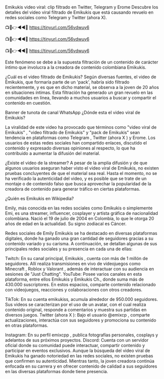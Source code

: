 Emikukis video viral: clip filtrado en Twitter, Telegram y Erome
Descubre los detalles del video viral filtrado de Emikukis que está causando revuelo en redes sociales como Telegram y Twitter (ahora X).


📺📱👉◄◄🔴 https://tinyurl.com/56vdwuy6

📺📱👉◄◄🔴 https://tinyurl.com/56vdwuy6

📺📱👉◄◄🔴 https://tinyurl.com/56vdwuy6



Este fenómeno se debe a la supuesta filtración de un contenido de carácter íntimo que involucra a la creadora de contenido colombiana Emikukis.


¿Cuál es el video filtrado de Emikukis?
Según diversas fuentes, el video de Emikukis, que formaría parte de un 'pack', habría sido filtrado recientemente, y es que en dicho material, se observa a la joven de 20 años en situaciones íntimas. Esta filtración ha generado un gran revuelo en las comunidades en línea, llevando a muchos usuarios a buscar y compartir el contenido en cuestión.


Banner de tunota de canal WhatsApp
¿Dónde esta el video viral de Emikukis?

La viralidad de este video ha provocado que términos como "video viral de Emikukis" , "video filtrado de Emikukis" y "pack de Emikukis" sean tendencia en plataformas como Telegram , Twitter (ahora X ) y Erome. Los usuarios de estas redes sociales han compartido enlaces, discutido el contenido y expresado diversas opiniones al respecto, lo que ha contribuido a aumentar la difusión del material.

¿Existe el video de la streamer?
A pesar de la amplia difusión y de que algunos usuarios aseguran haber visto el video viral de Emikukis, no existen pruebas concluyentes de que el material sea real. Hasta el momento, no se ha verificado la autenticidad del video, y es posible que se trate de un montaje o de contenido falso que busca aprovechar la popularidad de la creadora de contenido para generar tráfico en ciertas plataformas.


¿Quién es Emikukis en Wikipedia?

Emily, más conocida en las redes sociales como Emikukis o simplemente Emi, es una streamer, influencer, cosplayer y artista gráfica de nacionalidad colombiana. Nació el 19 de julio de 2004 en Colombia, lo que le otorga 20 años de edad en la actualidad. Su signo zodiacal es Cáncer.

Redes sociales de Emily
Emikukis se ha destacado en diversas plataformas digitales, donde ha ganado una gran cantidad de seguidores gracias a su contenido variado y su carisma. A continuación, se detallan algunas de sus principales redes sociales y su presencia en cada una de ellas:

Twitch: En su canal principal, Emikukis , cuenta con más de 1 millón de seguidores. Allí realiza transmisiones en vivo de videojuegos como Minecraft , Roblox y Valorant , además de interactuar con su audiencia en sesiones de "Just Chatting".
YouTube: Posee varios canales en esta plataforma, entre ellos Emikukis y Emikukis Ch., donde suma más de 430.000 suscriptores. En estos espacios, comparte contenido relacionado con videojuegos, reacciones y colaboraciones con otros creadores.

TikTok: En su cuenta emikukiss, acumula alrededor de 950.000 seguidores. Sus videos se caracterizan por el uso de un avatar, con el cual realiza contenido original, responde a comentarios y muestra sus partidas en diversos juegos.
Twitter (ahora X ): Bajo el usuario @emixcp , comparte actualizaciones, interactúa con sus seguidores y promociona su contenido en otras plataformas.

Instagram: En su perfil emixcpp , publica fotografías personales, cosplays y adelantos de sus próximos proyectos.
Discord: Cuenta con un servidor oficial donde su comunidad puede interactuar, compartir contenido y participar en eventos exclusivos.
Aunque la búsqueda del video viral de Emikukis ha ganado notoriedad en las redes sociales, no existen pruebas que confirmen su autenticidad. Mientras tanto, la joven creadora continúa enfocada en su carrera y en ofrecer contenido de calidad a sus seguidores en las diversas plataformas donde tiene presencia.
